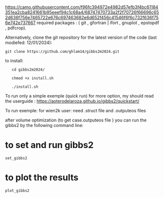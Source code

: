 https://camo.githubusercontent.com/f96fc394972e4982d57efb3f4bc61184351ea2cba8241661b95eeef94c1c68a4/68747470733a2f2f70726f66696c652d636f756e7465722e676c697463682e6d652f456c41546f6f6c732f636f756e742e737667
required packages : ( git , gfortran | ifort  , gnuplot , epstopdf , pdfcrop).

Alternatively, clone the git repository for the latest version of the code (last modiefed: 12/01/2024):
   
    git clone https://github.com/ghlam14/gibbs2m2024.git
 
to install:

       cd gibbs2m2024/
       
       chmod +x install.sh
              
       ./install.sh
To run only a simple exemple (quick run) for more option, my should read the userguide :
      https://aoterodelaroza.github.io/gibbs2/quickstart/


To run exemple:
for wien2k user: need   .struct file and .outputeos  files

after volume  optimization (to  get  case.outputeos file ) you can run  the gibbs2  by the following command line:

# to set and run gibbs2 
    set_gibbs2            
# to plot the results
    plot_gibbs2            

